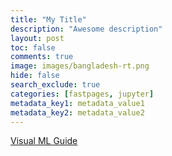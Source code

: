 ```yaml
---
title: "My Title"
description: "Awesome description"
layout: post
toc: false
comments: true
image: images/bangladesh-rt.png
hide: false
search_exclude: true
categories: [fastpages, jupyter]
metadata_key1: metadata_value1
metadata_key2: metadata_value2
---
```


[Visual ML Guide](http://www.r2d3.us/visual-intro-to-machine-learning-part-1/)

